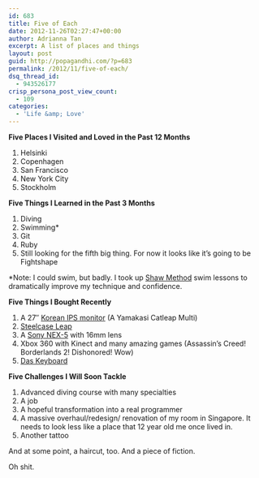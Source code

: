 ```yaml
---
id: 683
title: Five of Each
date: 2012-11-26T02:27:47+00:00
author: Adrianna Tan
excerpt: A list of places and things
layout: post
guid: http://popagandhi.com/?p=683
permalink: /2012/11/five-of-each/
dsq_thread_id:
  - 943526177
crisp_persona_post_view_count:
  - 109
categories:
  - 'Life &amp; Love'
---
```

**Five Places I Visited and Loved in the Past 12 Months**

  1. Helsinki
  2. Copenhagen
  3. San Francisco
  4. New York City
  5. Stockholm

**Five Things I Learned in the Past 3 Months**

  1. Diving
  2. Swimming<superscript>*</superscript>
  3. Git
  4. Ruby
  5. Still looking for the fifth big thing. For now it looks like it&#8217;s going to be Fightshape

<superscript>*</superscript>Note: I could swim, but badly. I took up [Shaw Method](http://artofswimming.com/) swim lessons to dramatically improve my technique and confidence.

**Five Things I Bought Recently**

  1. A 27&#8243; [Korean IPS monitor](http://www.codinghorror.com/blog/2012/07/the-ips-lcd-revolution.html) (A Yamakasi Catleap Multi)
  2. [Steelcase Leap](http://www.steelcase.com/en/products/category/seating/task/leap/pages/overview.aspx)
  3. A [Sony NEX-5](http://www.sony.com.sg/productcategory/nex-camera) with 16mm lens
  4. Xbox 360 with Kinect and many amazing games (Assassin&#8217;s Creed! Borderlands 2! Dishonored! Wow)
  5. [Das Keyboard](http://www.daskeyboard.com/)

**Five Challenges I Will Soon Tackle**

  1. Advanced diving course with many specialties
  2. A job
  3. A hopeful transformation into a real programmer
  4. A massive overhaul/redesign/ renovation of my room in Singapore. It needs to look less like a place that 12 year old me once lived in.
  5. Another tattoo

And at some point, a haircut, too. And a piece of fiction.

Oh shit.